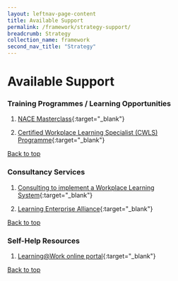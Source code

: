 ```yaml
---
layout: leftnav-page-content
title: Available Support
permalink: /framework/strategy-support/
breadcrumb: Strategy
collection_name: framework
second_nav_title: "Strategy"
---
```




# **Available Support**

### Training Programmes / Learning Opportunities
1. [NACE Masterclass](https://www.nyp.edu.sg/lifelong-learning/national-centre-of-excellence-for-workplace-learning-nace/courses-training.html){:target="_blank"}

2. [Certified Workplace Learning Specialist (CWLS) Programme](https://www.ial.edu.sg/learn-at-ial/ial-programmes/certificate/certified-workplace-learning-specialist-cwls.html){:target="_blank"}


[Back to top](#top)



### Consultancy Services
1. [Consulting to implement a Workplace Learning System](https://www.nyp.edu.sg/lifelong-learning/national-centre-of-excellence-for-workplace-learning-nace/services.html){:target="_blank"}

2. [Learning Enterprise Alliance](https://www.ial.edu.sg/start-enterprise-transformation/learning-enterprise-alliance.html){:target="_blank"}

[Back to top](#top)



### Self-Help Resources
1. [Learning@Work online portal](https://learningatwork.ial.edu.sg/){:target="_blank"}

[Back to top](#top)
